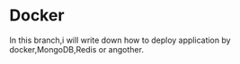 # Docker

In this branch,i will write down how to deploy application by docker,MongoDB,Redis or angother.
